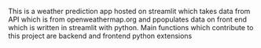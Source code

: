 This is a weather prediction app hosted on streamlit which takes data from API which is from openweathermap.org 
and ppopulates data on front end which is written in streamlit with python.
Main functions which contribute to this project are backend and frontend python extensions